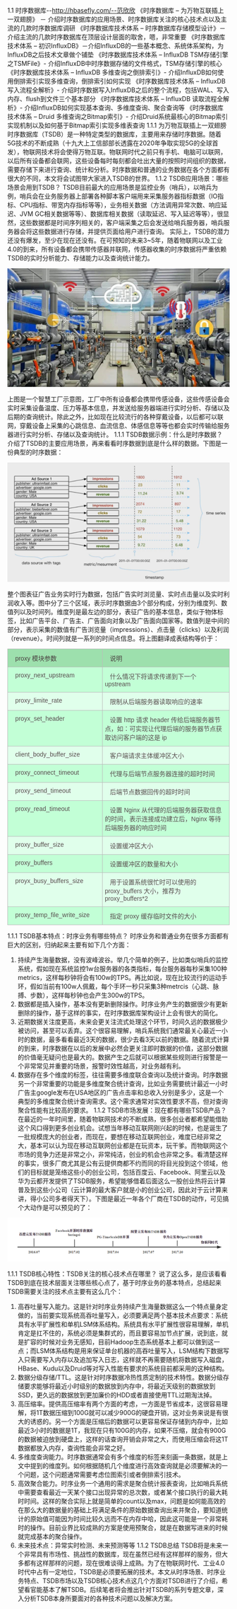 1.1	时序数据库--http://hbasefly.com/--范欣欣
《时序数据库 – 为万物互联插上一双翅膀》 － 介绍时序数据库的应用场景、时序数据库关注的核心技术点以及主流的几款时序数据库调研 
《时序数据库技术体系 – 时序数据库存储模型设计》－介绍主流的几款时序数据库在顶层设计层面的取舍，嗯，非常重要 
《时序数据库技术体系 – 初识InfluxDB》－介绍InfluxDB的一些基本概念、系统体系架构，为InfluxDB之后技术文章做个铺垫 
《时序数据库技术体系 – InfluxDB TSM存储引擎之TSMFile》- 介绍InfluxDB中时序数据存储的文件格式，TSM存储引擎的核心 
《时序数据库技术体系 – InfluxDB 多维查询之倒排索引》- 介绍InfluxDB如何使用倒排索引实现多维查询，倒排索引如何实现 
《时序数据库技术体系 – InfluxDB 写入流程全解析》- 介绍时序数据写入InfluxDB之后的整个流程，包括WAL、写入内存、flush到文件三个基本部分 
《时序数据库技术体系 – InfluxDB 读取流程全解析》- 介绍InfluxDB如何实现基本查询、多维度查询、聚合查询等 
《时序数据库技术体系 – Druid 多维查询之Bitmap索引》- 介绍Druid系统最核心的Bitmap索引实现机制以及如何基于Bitmap索引实现多维表查询 
1.1.1	为万物互联插上一双翅膀
时序数据库（TSDB）是一种特定类型的数据库，主要用来存储时序数据。随着5G技术的不断成熟（十九大上工信部部长透露在2020年争取实现5G的全球首发），物联网技术将会使得万物互联。物联网时代之前只有手机、电脑可以联网，以后所有设备都会联网，这些设备每时每刻都会吐出大量的按照时间组织的数据，需要存储下来进行查询、统计和分析。时序数据和普通的业务数据在各个方面都有很大的不同，本文将会试图带大家进入TSDB的世界。 
1.1.2	TSDB应用场景：哪些场景会用到TSDB？
TSDB目前最大的应用场景是监控业务（哨兵），以哨兵为例，哨兵会在业务服务器上部署各种脚本客户端用来采集服务器指标数据（IO指标、CPU指标、带宽内存指标等等），业务相关数据（方法调用异常次数、响应延迟、JVM GC相关数据等等）、数据库相关数据（读取延迟、写入延迟等等），很显然，这些数据都是时间序列相关的，客户端采集之后会发送给哨兵服务器，哨兵服务器会将这些数据进行存储，并提供页面给用户进行查询。 
实际上，TSDB的潜力还没有爆发，至少在现在还没有。在可预知的未来3~5年，随着物联网以及工业4.0的到来，所有设备都会携带传感器并联网，传感器收集的时序数据将严重依赖TSDB的实时分析能力、存储能力以及查询统计能力。 
<div align=center>

![1589099253814.png](..\images\1589099253814.png)

</div>

上图是一个智慧工厂示意图，工厂中所有设备都会携带传感设备，这些传感设备会实时采集设备温度、压力等基本信息，并发送给服务器端进行实时分析、存储以及后期的查询统计。除此之外，比如现在比较流行的各种穿戴设备，以后都可以联网，穿戴设备上采集的心跳信息、血流信息、体感信息等等也都会实时传输给服务器进行实时分析、存储以及查询统计。 
1.1.1	TSDB数据示例：什么是时序数据？
介绍了TSDB的主要应用场景，再来看看时序数据到底是什么样的数据。下图是一份典型的时序数据： 

<div align=center>

![1589099279506.png](..\images\1589099279506.png)

</div>

整个图表征广告业务实时行为数据，包括广告实时浏览量、实时点击量以及实时利润收入等。图中分了三个区域，表示时序数据由3个部分构成，分别为维度列、数值列以及时间列。维度列是最左边的部分，表征广告的基本信息，类似于物体标签，比如广告平台、广告主、广告面向对象以及广告面向国家等。数值列是中间的部分，表示采集的数值有广告浏览量（impressions）、点击量（clicks）以及利润（revenue）。时间列就是一系列的时间点信息。将上图翻译成表结构等价于： 
<style type="text/css">
.tg  {border-collapse:collapse;border-color:#bbb;border-spacing:0;}
.tg td{background-color:#E0FFEB;border-color:#bbb;border-style:solid;border-width:1px;color:#594F4F;
  font-family:Arial, sans-serif;font-size:14px;overflow:hidden;padding:10px 5px;word-break:normal;}
.tg th{background-color:#9DE0AD;border-color:#bbb;border-style:solid;border-width:1px;color:#493F3F;
  font-family:Arial, sans-serif;font-size:14px;font-weight:normal;overflow:hidden;padding:10px 5px;word-break:normal;}
.tg .tg-0lax{text-align:left;vertical-align:top}
.tg .tg-sjuo{background-color:#C2FFD6;text-align:left;vertical-align:top}
</style>
<table class="tg">
<thead>
  <tr>
    <th class="tg-0lax">&nbsp;&nbsp;&nbsp;proxy 模块参数&nbsp;&nbsp;&nbsp;&nbsp;</th>
    <th class="tg-0lax">&nbsp;&nbsp;&nbsp;说明&nbsp;&nbsp;&nbsp;&nbsp;</th>
  </tr>
</thead>
<tbody>
  <tr>
    <td class="tg-sjuo">&nbsp;&nbsp;&nbsp;proxy_next_upstream&nbsp;&nbsp;&nbsp;&nbsp;&nbsp;&nbsp;</td>
    <td class="tg-sjuo">&nbsp;&nbsp;&nbsp;什么情况下将请求传递到下一个 upstream&nbsp;&nbsp;&nbsp;&nbsp;</td>
  </tr>
  <tr>
    <td class="tg-0lax">&nbsp;&nbsp;&nbsp;proxy_limite_rate&nbsp;&nbsp;&nbsp;&nbsp;&nbsp;&nbsp;</td>
    <td class="tg-0lax">&nbsp;&nbsp;&nbsp;限制从后端服务器读取响应的速率&nbsp;&nbsp;&nbsp;&nbsp;&nbsp;&nbsp;</td>
  </tr>
  <tr>
    <td class="tg-sjuo">&nbsp;&nbsp;&nbsp;proyx_set_header&nbsp;&nbsp;&nbsp;&nbsp;&nbsp;&nbsp;</td>
    <td class="tg-sjuo">&nbsp;&nbsp;&nbsp;设置 http 请求 header 传给后端服务器节点，如：可实现让代理后端的服务器节点获取访问客户端的这是 ip&nbsp;&nbsp;&nbsp;&nbsp;</td>
  </tr>
  <tr>
    <td class="tg-0lax">&nbsp;&nbsp;&nbsp;client_body_buffer_size&nbsp;&nbsp;&nbsp;&nbsp;&nbsp;&nbsp;</td>
    <td class="tg-0lax">&nbsp;&nbsp;&nbsp;客户端请求主体缓冲区大小&nbsp;&nbsp;&nbsp;&nbsp;&nbsp;&nbsp;</td>
  </tr>
  <tr>
    <td class="tg-sjuo">&nbsp;&nbsp;&nbsp;proxy_connect_timeout&nbsp;&nbsp;&nbsp;&nbsp;&nbsp;&nbsp;</td>
    <td class="tg-sjuo">&nbsp;&nbsp;&nbsp;代理与后端节点服务器连接的超时时间&nbsp;&nbsp;&nbsp;&nbsp;&nbsp;&nbsp;</td>
  </tr>
  <tr>
    <td class="tg-0lax">&nbsp;&nbsp;&nbsp;proxy_send_timeout&nbsp;&nbsp;&nbsp;&nbsp;&nbsp;&nbsp;</td>
    <td class="tg-0lax">&nbsp;&nbsp;&nbsp;后端节点数据回传的超时时间&nbsp;&nbsp;&nbsp;&nbsp;&nbsp;&nbsp;</td>
  </tr>
  <tr>
    <td class="tg-sjuo">&nbsp;&nbsp;&nbsp;proxy_read_timeout&nbsp;&nbsp;&nbsp;&nbsp;&nbsp;&nbsp;</td>
    <td class="tg-sjuo">&nbsp;&nbsp;&nbsp;设置 Nginx 从代理的后端服务器获取信息的时间，表示连接成功建立后，Nginx 等待后端服务器的响应时间&nbsp;&nbsp;&nbsp;&nbsp;&nbsp;&nbsp;</td>
  </tr>
  <tr>
    <td class="tg-0lax">&nbsp;&nbsp;&nbsp;proxy_buffer_size&nbsp;&nbsp;&nbsp;&nbsp;&nbsp;&nbsp;</td>
    <td class="tg-0lax">&nbsp;&nbsp;&nbsp;设置缓冲区大小&nbsp;&nbsp;&nbsp;&nbsp;&nbsp;&nbsp;</td>
  </tr>
  <tr>
    <td class="tg-sjuo">&nbsp;&nbsp;&nbsp;proxy_buffers&nbsp;&nbsp;&nbsp;&nbsp;&nbsp;&nbsp;</td>
    <td class="tg-sjuo">&nbsp;&nbsp;&nbsp;设置缓冲区的数量和大小&nbsp;&nbsp;&nbsp;&nbsp;&nbsp;&nbsp;</td>
  </tr>
  <tr>
    <td class="tg-0lax">&nbsp;&nbsp;&nbsp;proyx_busy_buffers_size&nbsp;&nbsp;&nbsp;&nbsp;&nbsp;&nbsp;</td>
    <td class="tg-0lax">&nbsp;&nbsp;&nbsp;用于设置系统很忙时可以使用的 proxy_buffers 大小，推荐为 proxy_buffers*2&nbsp;&nbsp;&nbsp;&nbsp;</td>
  </tr>
  <tr>
    <td class="tg-sjuo">&nbsp;&nbsp;&nbsp;proxy_temp_file_write_size&nbsp;&nbsp;&nbsp;&nbsp;&nbsp;&nbsp;</td>
    <td class="tg-sjuo">&nbsp;&nbsp;&nbsp;指定 proxy 缓存临时文件的大小&nbsp;&nbsp;&nbsp;&nbsp;</td>
  </tr>
</tbody>
</table>

1.1.1	TSDB基本特点：时序业务有哪些特点？
时序业务和普通业务在很多方面都有巨大的区别，归纳起来主要有如下几个方面： 
1. 持续产生海量数据，没有波峰波谷。举几个简单的例子，比如类似哨兵的监控系统，假如现在系统监控1w台服务器的各类指标，每台服务器每秒采集100种metrics，这样每秒钟将会有100w的TPS。再比如说，现在比较流行的运动手环，假如当前有100w人佩戴，每个手环一秒只采集3种metrcis（心跳、脉搏、步数），这样每秒钟也会产生300w的TPS。 
2. 数据都是插入操作，基本没有更新删除操作。时序业务产生的数据很少有更新删除的操作，基于这样的事实，在时序数据库架构设计上会有很大的简化。 
3. 近期数据关注度更高，未来会更关注流式处理这个环节，时间久远的数据极少被访问，甚至可以丢弃。这个很容易理解，哨兵系统我们通常最关心最近一小时的数据，最多看看最近3天的数据，很少去看3天以前的数据。随着流式计算的到来，时序数据在以后的发展中必然会更关注即时数据的价值，这部分数据的价值毫无疑问也是最大的。数据产生之后就可以根据某些规则进行报警是一个非常常见并重要的场景，报警时效性越高，对业务越有利。 
4. 数据存在多个维度的标签，往往需要多维度联合查询以及统计查询。时序数据另一个非常重要的功能是多维度聚合统计查询，比如业务需要统计最近一小时广告主google发布在USA地区的广告点击率和总收入分别是多少，这是一个典型的多维度聚合统计查询需求。这个需求通常对实效性要求不高，但对查询聚合性能有比较高的要求。 
1.1.2	TSDB市场发展：现在都有哪些TSDB产品？
在最近的一年时间里，随着物联网技术的不断成熟，很多创业者都希望能借助这个风口得到更多创业机会。试想当年移动互联网刚兴起的时候，也是诞生了一批规模庞大的创业者，而现在，要想在移动互联网创业，难度已经非常之大，基本可以认为现在移动互联网创业都是在玩资本，玩干爹。而物联网这个市场的竞争力还是非常之小，非常纯洁，创业的机会也非常之多。看清楚这样的事实，很多厂商尤其是公有云提供商都不约而同的将目光投到这个领域，他们的目标就是笼络这些小的创业公司，包括百度云、Facebook、阿里云以及华为云都开发提供了TSDB服务，希望能够借着后面这么一股创业热将云计算普及到这些小公司（云计算的最大客户就是小的创业公司，因此对于云计算来讲，得小公司多者得天下）。下图是最近一年各个厂商在TSDB的动作，可见搞个大动作是可以预见的了： 
<div align=center>

![1589099355635.png](..\images\1589099355635.png)

</div>

1.1.1	TSDB核心特性：TSDB关注的核心技术点在哪里？
说了这么多，是应该看看TSDB到底在技术层面关注哪些核心点了，基于时序业务的基本特点，总结起来TSDB需要关注的技术点主要有这么几个： 
1. 高吞吐量写入能力。这是针对时序业务持续产生海量数据这么一个特点量身定做的，当前要实现系统高吞吐量写入，必须要满足两个基本技术点要求：系统具有水平扩展性和单机LSM体系结构。系统具有水平扩展性很容易理解，单机肯定是扛不住的，系统必须是集群式的，而且要容易加节点扩展，说到底，就是扩容的时候对业务无感知，目前Hadoop生态系统基本上都可以做到这一点；而LSM体系结构是用来保证单台机器的高吞吐量写入，LSM结构下数据写入只需要写入内存以及追加写入日志，这样就不再需要随机将数据写入磁盘，HBase、Kudu以及Druid等对写入性能有要求的系统目前都采用的这种结构。 
2. 数据分级存储/TTL。这是针对时序数据冷热性质定制的技术特性。数据分级存储要求能够将最近小时级别的数据放到内存中，将最近天级别的数据放到SSD，更久远的数据放到更加廉价的HDD或者直接使用TTL过期淘汰掉。 
3. 高压缩率。提供高压缩率有两个方面的考虑，一方面是节省成本，这很容易理解，将1T数据压缩到100G就可以减少900G的硬盘开销，这对业务来说是有很大的诱惑的。另一个方面是压缩后的数据可以更容易保证存储到内存中，比如最近3小时的数据是1T，我现在只有100G的内存，如果不压缩，就会有900G的数据被迫放到硬盘上，这样的话查询开销会非常之大，而使用压缩会将这1T数据都放入内存，查询性能会非常之好。 
4. 多维度查询能力。时序数据通常会有多个维度的标签来刻画一条数据，就是上文中提到的维度列。如何根据随机几个维度进行高效查询就是必须要解决的一个问题，这个问题通常需要考虑位图索引或者倒排索引技术。 
5. 高效聚合能力。时序业务一个通用的需求是聚合统计报表查询，比如哨兵系统中需要查看最近一天某个接口出现异常的总次数，或者某个接口执行的最大耗时时间。这样的聚合实际上就是简单的count以及max，问题是如何能高效的在那么大的数据量的基础上将满足条件的原始数据查询出来并聚合，要知道统计的原始值可能因为时间比较久远而不在内存中哈，因此这可能是一个非常耗时的操作。目前业界比较成熟的方案是使用预聚合，就是在数据写进来的时候就完成基本的聚合操作。 
6. 未来技术点：异常实时检测、未来预测等等 
1.1.2	TSDB总结
TSDB将是未来一个非常具有市场性、挑战性的数据库，现在虽然已经有这样那样的服务，但大多都有这样那样的问题，现在很难谈得上成熟。为了在物联网时代、工业4.0时代中占有一定地位，TSDB是必须要拓展的技术。本文从时序场景、时序业务特点、TSDB市场以及TSDB核心技术点这几个方面对TSDB进行了介绍，希望看官能基本了解TSDB。后续笔者将会推出针对TSDB的系列专题文章，深入分析TSDB本身所要面对的各种技术问题以及解决方案。
